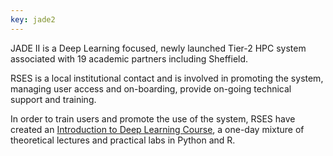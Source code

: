 ```yaml
---
key: jade2
---
```


JADE II is a Deep Learning focused, newly launched Tier-2 HPC system associated with 19 academic partners including Sheffield. 

RSES is a local institutional contact and is involved in promoting the system, managing user access and on-boarding, provide on-going technical support and training. 

In order to train users and promote the use of the system, RSES have created an [Introduction to Deep Learning Course](https://rses-dl-course.github.io/), a one-day mixture of theoretical lectures and practical labs in Python and R.
